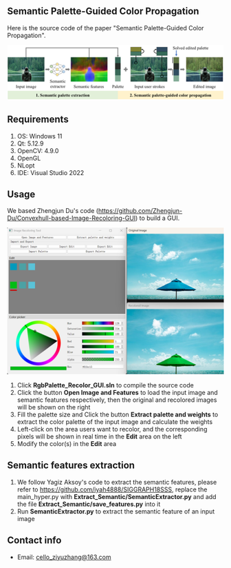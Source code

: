 ## Semantic Palette-Guided Color Propagation

Here is the source code of the paper "Semantic Palette-Guided Color Propagation".

![pipeline](pipeline.png)

## Requirements

1. OS: Windows 11
2. Qt: 5.12.9
3. OpenCV: 4.9.0
4. OpenGL
5. NLopt
6. IDE: Visual Studio 2022

## Usage

We based Zhengjun Du's code (https://github.com/Zhengjun-Du/Convexhull-based-Image-Recoloring-GUI) to build a GUI. 

![GUI](GUI.png)

1. Click **RgbPalette_Recolor_GUI.sln** to compile the source code
2. Click the button **Open Image and Features** to load the input image and semantic features respectively, then the original and recolored images will be shown on the right
3. Fill the palette size and Click the button **Extract palette and weights** to extract the color palette of the input image and calculate the weights
4. Left-click on the area users want to recolor, and the corresponding pixels will be shown in real time in the **Edit** area on the left
5. Modify the color(s) in the **Edit** area

## Semantic features extraction

1. We follow Yagiz Aksoy's code to extract the semantic features, please refer to https://github.com/iyah4888/SIGGRAPH18SSS, replace the main_hyper.py with **Extract_Semantic/SemanticExtractor.py** and add the file **Extract_Semantic/save_features.py** into it
2.  Run **SemanticExtractor.py** to extract the semantic feature of an input image

## Contact info

* Email: cello_ziyuzhang@163.com

  
